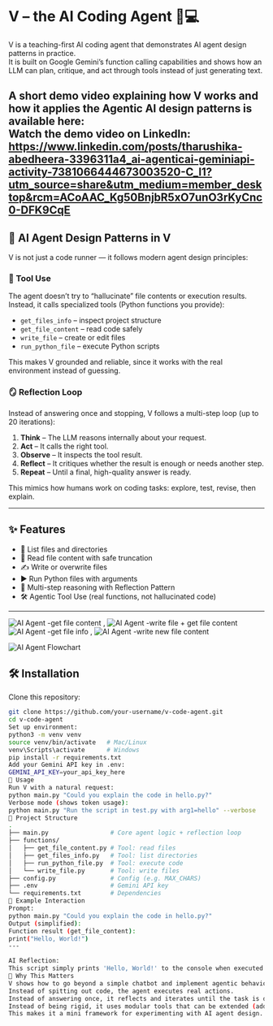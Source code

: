# V – the AI Coding Agent 🤖💻

V is a teaching-first AI coding agent that demonstrates AI agent design patterns in practice.  
It is built on Google Gemini’s function calling capabilities and shows how an LLM can plan, critique, and act through tools instead of just generating text.

A short demo video explaining how V works and how it applies the Agentic AI design patterns is available here:  
Watch the demo video on LinkedIn: 
https://www.linkedin.com/posts/tharushika-abedheera-3396311a4_ai-agenticai-geminiapi-activity-7381066444673003520-C_l1?utm_source=share&utm_medium=member_desktop&rcm=ACoAAC_Kg50BnjbR5xO7unO3rKyCnc0-DFK9CqE
---

## 🧠 AI Agent Design Patterns in V

V is not just a code runner — it follows modern agent design principles:

### 🔧 Tool Use
The agent doesn’t try to “hallucinate” file contents or execution results. Instead, it calls specialized tools (Python functions you provide):

- `get_files_info` – inspect project structure  
- `get_file_content` – read code safely  
- `write_file` – create or edit files  
- `run_python_file` – execute Python scripts  

This makes V grounded and reliable, since it works with the real environment instead of guessing.

### 🪞 Reflection Loop
Instead of answering once and stopping, V follows a multi-step loop (up to 20 iterations):

1. **Think** – The LLM reasons internally about your request.  
2. **Act** – It calls the right tool.  
3. **Observe** – It inspects the tool result.  
4. **Reflect** – It critiques whether the result is enough or needs another step.  
5. **Repeat** – Until a final, high-quality answer is ready.  

This mimics how humans work on coding tasks: explore, test, revise, then explain.

---

## ✨ Features

- 📂 List files and directories  
- 📖 Read file content with safe truncation  
- ✍️ Write or overwrite files  
- ▶️ Run Python files with arguments  
- 🔄 Multi-step reasoning with Reflection Pattern  
- 🛠️ Agentic Tool Use (real functions, not hallucinated code)  

---
![AI Agent -get file content](./sc1.png) , ![AI Agent -write file + get file content](./sc2.png) 
![AI Agent -get file info](./sc3.png)  ,  ![AI Agent -write new  file content](./sc4.png) 

![AI Agent Flowchart](./flow.png) 


## 🛠️ Installation

Clone this repository:

```bash
git clone https://github.com/your-username/v-code-agent.git
cd v-code-agent
Set up environment:
python3 -m venv venv
source venv/bin/activate   # Mac/Linux
venv\Scripts\activate      # Windows
pip install -r requirements.txt
Add your Gemini API key in .env:
GEMINI_API_KEY=your_api_key_here
🚀 Usage
Run V with a natural request:
python main.py "Could you explain the code in hello.py?"
Verbose mode (shows token usage):
python main.py "Run the script in test.py with arg1=hello" --verbose
📂 Project Structure
.
├── main.py                 # Core agent logic + reflection loop
├── functions/
│   ├── get_file_content.py # Tool: read files
│   ├── get_files_info.py   # Tool: list directories
│   ├── run_python_file.py  # Tool: execute code
│   └── write_file.py       # Tool: write files
├── config.py               # Config (e.g. MAX_CHARS)
├── .env                    # Gemini API key
└── requirements.txt        # Dependencies
🧩 Example Interaction
Prompt:
python main.py "Could you explain the code in hello.py?"
Output (simplified):
Function result (get_file_content):
print("Hello, World!")
---

AI Reflection:
This script simply prints 'Hello, World!' to the console when executed.
📌 Why This Matters
V shows how to go beyond a simple chatbot and implement agentic behavior:
Instead of spitting out code, the agent executes real actions.
Instead of answering once, it reflects and iterates until the task is done.
Instead of being rigid, it uses modular tools that can be extended (add your own!).
This makes it a mini framework for experimenting with AI agent design.
















